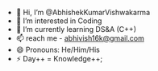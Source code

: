 - 👋 Hi, I’m @AbhishekKumarVishwakarma
- 👀 I’m interested in Coding
- 🌱 I’m currently learning DS&A (C++)
- 📫 reach me - abhivish16k@gmail.com
- 😄 Pronouns: He/Him/His
- ⚡ Day++ = Knowledge++;

<!---
AbhishekKumarVishwakarma/AbhishekKumarVishwakarma is a ✨ special ✨ repository because its `README.md` (this file) appears on your GitHub profile.
You can click the Preview link to take a look at your changes.
--->
